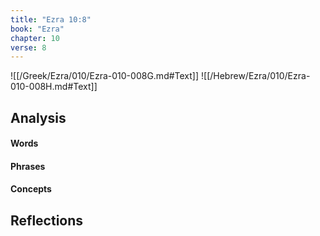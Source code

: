 ```yaml
---
title: "Ezra 10:8"
book: "Ezra"
chapter: 10
verse: 8
---
```

![[/Greek/Ezra/010/Ezra-010-008G.md#Text]]
![[/Hebrew/Ezra/010/Ezra-010-008H.md#Text]]

## Analysis

#### Words

#### Phrases

#### Concepts

## Reflections
